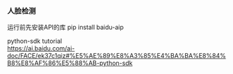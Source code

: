 ### 人脸检测
运行前先安装API的库  pip install baidu-aip

python-sdk tutorial  
https://ai.baidu.com/ai-doc/FACE/ek37c1qiz#%E5%AE%89%E8%A3%85%E4%BA%BA%E8%84%B8%E8%AF%86%E5%88%AB-python-sdk